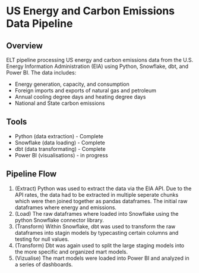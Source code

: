 # US Energy and Carbon Emissions Data Pipeline

## Overview
ELT pipeline processing US energy and carbon emissions data from the U.S. Energy Information Administration (EIA) using Python, Snowflake, dbt, and Power BI.
The data includes:
- Energy generation, capacity, and consumption
- Foreign imports and exports of natural gas and petroleum
- Annual cooling degree days and heating degree days
- National and State carbon emissions

## Tools
- Python (data extraction) - Complete
- Snowflake (data loading) - Complete
- dbt (data transformating) - Complete
- Power BI (visualisations) - in progress

## Pipeline Flow
1. (Extract) Python was used to extract the data via the EIA API. Due to the API rates, the data had to be extracted in multiple seperate chunks which were then joined together as pandas dataframes. The initial raw dataframes where energy and emissions.
2. (Load) The raw dataframes where loaded into Snowflake using the python Snowflake connector library.
3. (Transform) Within Snowflake, dbt was used to transform the raw dataframes into stagin models by typecasting certain columns and testing for null values.
4. (Transform) Dbt was again used to split the large staging models into the more specific and organized mart models.
5. (Vizualise) The mart models were loaded into Power BI and analyzed in a series of dashboards.

